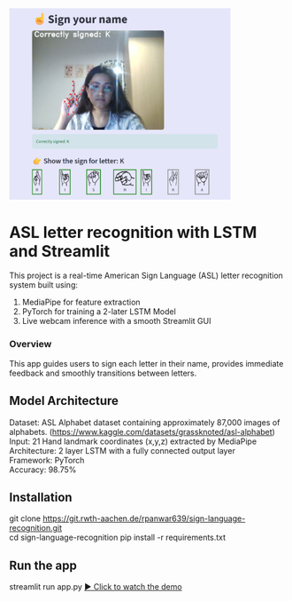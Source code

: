 <img src="media/screen.png" alt="ASL Example" width="400"/>  

# ASL letter recognition with LSTM and Streamlit
This project is a real-time American Sign Language (ASL) letter recognition system built using:
1. MediaPipe for feature extraction
2. PyTorch for training a 2-later LSTM Model
3. Live webcam inference with a smooth Streamlit GUI

### Overview
This app guides users to sign each letter in their name, provides immediate feedback and smoothly transitions between letters.

## Model Architecture
Dataset: ASL Alphabet dataset containing approximately 87,000 images of alphabets. (https://www.kaggle.com/datasets/grassknoted/asl-alphabet)  
Input: 21 Hand landmark coordinates (x,y,z) extracted by MediaPipe  
Architecture: 2 layer LSTM with a fully connected output layer  
Framework: PyTorch  
Accuracy: 98.75%

## Installation
git clone https://git.rwth-aachen.de/rpanwar639/sign-language-recognition.git  
cd sign-language-recognition
pip install -r requirements.txt

## Run the app
streamlit run app.py
[▶️ Click to watch the demo](media/tutorial.mp4)